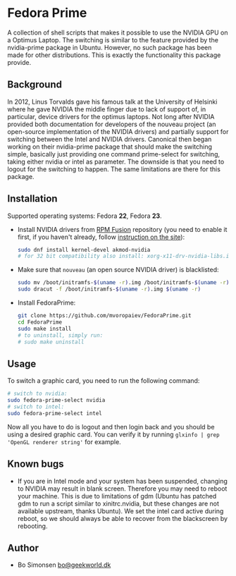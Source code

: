 # Fedora Prime

A collection of shell scripts that makes it possible to use the NVIDIA GPU on a Optimus Laptop. The switching is similar to the feature provided by the nvidia-prime package in Ubuntu. However, no such package has been made for other distributions. This is exactly the functionality this package provide.

## Background

In 2012, Linus Torvalds gave his famous talk at the University of Helsinki where he gave NVIDIA the middle finger due to lack of support of, in particular, device drivers for the optimus laptops. Not long after NVIDIA provided both documentation for developers of the nouveau project (an open-source implementation of the NVIDIA drivers) and partially support for switching between the Intel and NVIDIA drivers. Canonical then began working on their nvidia-prime package that should make the switching simple, basically just providing one command prime-select for switching, taking either nvidia or intel as parameter. The downside is that you need to logout for the switching to happen. The same limitations are there for this package.

## Installation

Supported operating systems: Fedora **22**, Fedora **23**.

* Install NVIDIA drivers from [RPM Fusion](http://rpmfusion.org/) repository (you need to enable it first, if you haven't already, follow [instruction on the site](http://rpmfusion.org/Configuration)):
  ```sh
  sudo dnf install kernel-devel akmod-nvidia
  # for 32 bit compatibility also install: xorg-x11-drv-nvidia-libs.i686
  ```

* Make sure that `nouveau` (an open source NVIDIA driver) is blacklisted:
  ```sh
  sudo mv /boot/initramfs-$(uname -r).img /boot/initramfs-$(uname -r)-nouveau.img
  sudo dracut -f /boot/initramfs-$(uname -r).img $(uname -r)
  ```

* Install FedoraPrime:
  ```sh
  git clone https://github.com/mvoropaiev/FedoraPrime.git
  cd FedoraPrime
  sudo make install
  # to uninstall, simply run:
  # sudo make uninstall
  ```

## Usage

To switch a graphic card, you need to run the following command:
```sh
# switch to nvidia:
sudo fedora-prime-select nvidia
# switch to intel:
sudo fedora-prime-select intel
```

Now all you have to do is logout and then login back and you should be using a desired graphic card. You can verify it by running `glxinfo | grep 'OpenGL renderer string'` for example.


## Known bugs

* If you are in Intel mode and your system has been suspended, changing to NVIDIA may result in blank screen. Therefore you may need to reboot your machine. This is due to limitations of gdm (Ubuntu has patched gdm to run a script similar to xinitrc.nvidia, but these changes are not available upstream, thanks Ubuntu). We set the intel card active during reboot, so we should always be able to recover from the blackscreen by rebooting.

## Author

* Bo Simonsen bo@geekworld.dk
